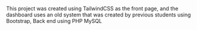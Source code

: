 This project was created using TailwindCSS as the front page, and the dashboard uses an old system that was created by previous students using Bootstrap, Back end using PHP MySQL

